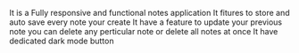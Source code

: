 It is a Fully responsive and functional notes application 
It fitures to store and auto save every note your create 
It have a feature to update your previous note 
you can delete any perticular note or delete all notes at once 
It have dedicated dark mode button 
